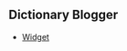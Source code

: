 ## Dictionary Blogger

 - [Widget](https://github.com/rizkysaskiaputra/blogger/tree/master/dictionary/widget/)
